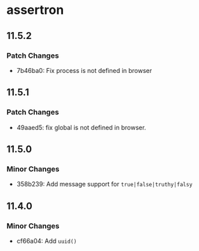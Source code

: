 # assertron

## 11.5.2

### Patch Changes

- 7b46ba0: Fix process is not defined in browser

## 11.5.1

### Patch Changes

- 49aaed5: fix global is not defined in browser.

## 11.5.0

### Minor Changes

- 358b239: Add message support for `true|false|truthy|falsy`

## 11.4.0

### Minor Changes

- cf66a04: Add `uuid()`
